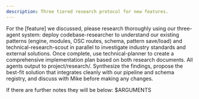 ```yaml
---
description: Three tiered research protocol for new features.
---
```

For the [feature] we discussed, please research thoroughly using our three-agent system: deploy codebase-researcher to understand
our existing patterns (engine, modules, OSC routes, schema, pattern save/load) and technical-research-scout
in parallel to investigate industry standards and external solutions. Once complete, use technical-planner
to create a comprehensive implementation plan based on both research documents. All agents output to
project/research/. Synthesize the findings, propose the best-fit solution that integrates cleanly with our
pipeline and schema registry, and discuss with Mike before making any changes.

If there are further notes they will be below:
$ARGUMENTS